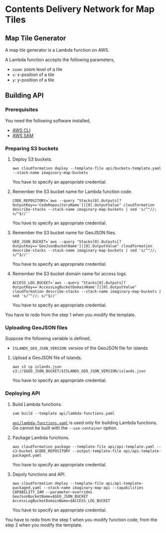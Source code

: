 # Contents Delivery Network for Map Tiles

## Map Tile Generator

A map tile generator is a Lambda function on AWS.

A Lambda function accepts the following parameters,
- `zoom`: zoom level of a tile
- `x`: x-position of a tile
- `y`: y-position of a tile 

## Building API

### Prerequisites

You need the following software installed,
- [AWS CLI](https://aws.amazon.com/cli/?nc1=h_ls)
- [AWS SAM](https://docs.aws.amazon.com/serverless-application-model/latest/developerguide/what-is-sam.html)

### Preparing S3 buckets

1. Deploy S3 buckets.

    ```
    aws cloudformation deploy --template-file api/buckets-template.yaml --stack-name imaginary-map-buckets
    ```

   You have to specify an appropriate credential.

2. Remember the S3 bucket name for Lambda function code.

    ```
    CODE_REPOSITORY=`aws --query "Stacks[0].Outputs[?OutputKey=='CodeRepositoryName']|[0].OutputValue" cloudformation describe-stacks --stack-name imaginary-map-buckets | sed 's/^"//; s/"$//'`
    ```

   You have to specify an appropriate credential.

3. Remember the S3 bucket name for GeoJSON files.

    ```
    GEO_JSON_BUCKET=`aws --query "Stacks[0].Outputs[?OutputKey=='GeoJsonBucketName']|[0].OutputValue" cloudformation describe-stacks --stack-name imaginary-map-buckets | sed 's/^"//; s/"$//'`
    ```

   You have to specify an appropriate credential.

4. Remember the S3 bucket domain name for access logs.

    ```
    ACCESS_LOG_BUCKET=`aws --query "Stacks[0].Outputs[?OutputKey=='AccessLogBucketDomainName']|[0].OutputValue" cloudformation describe-stacks --stack-name imaginary-map-buckets | sed 's/^"//; s/"$//'`
    ```

   You have to specify an appropriate credential.

You have to redo from the step 1 when you modify the template.

### Uploading GeoJSON files

Suppose the following variable is defined,
- `ISLANDS_GEO_JSON_VERSION`: version of the GeoJSON file for islands

1. Upload a GeoJSON file of islands.

    ```
    aws s3 cp islands.json s3://$GEO_JSON_BUCKET/$ISLANDS_GEO_JSON_VERSION/islands.json
    ```

   You have to specify an appropriate credential.

### Deploying API

1. Build Lambda functions.

    ```
    sam build --template api/lambda-functions.yaml
    ```

   [`api/lambda-functions.yaml`](api/lambda-functions.yaml) is used only for building Lambda functions.
   Go cannot be built with the `--use-container` option.

2. Package Lambda functions.

    ```
    aws cloudformation package --template-file api/api-template.yaml --s3-bucket $CODE_REPOSITORY --output-template-file api/api-template-packaged.yaml
    ```

   You have to specify an appropriate credential.

3. Depoly functions and API.

    ```
    aws cloudformation deploy --template-file api/api-template-packaged.yaml --stack-name imaginary-map-api --capabilities CAPABILITY_IAM --parameter-overrides GeoJsonBucketName=$GEO_JSON_BUCKET AccessLogBucketDomainName=$ACCESS_LOG_BUCKET
    ```

   You have to specify an appropriate credential.

You have to redo from the step 1 when you modify function code, from the step 2 when you modify the template.